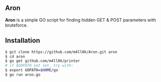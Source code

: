 Aron
--
__Aron__ is a simple GO script for finding hidden GET &amp; POST parameters with bruteforce.

Installation
--

```sh
$ git clone https://github.com/m4ll0k/Aron.git aron
$ cd aron 
$ go get github.com/m4ll0k/printer
# if $GOPATH not set, try with:
$ export GOPATH=$HOME/go
$ go run aron.go
```


